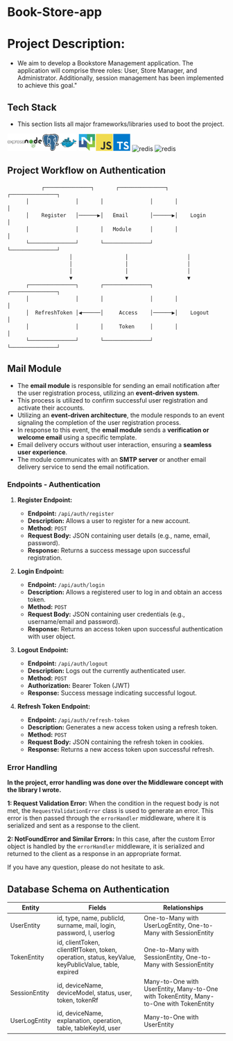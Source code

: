 # Book-Store-app


# Project Description:
-   We aim to develop a Bookstore Management application. The application will comprise three roles: User, Store Manager, and Administrator. Additionally, session management has been implemented to achieve this goal."


## Tech Stack

- This section lists all major frameworks/libraries used to boot the project.


<img src="https://raw.githubusercontent.com/devicons/devicon/master/icons/express/express-original-wordmark.svg" alt="redis" width="40" height="40"/><img src="https://raw.githubusercontent.com/devicons/devicon/master/icons/nodejs/nodejs-original-wordmark.svg" alt="express" width="40" height="40"/><img src="https://raw.githubusercontent.com/devicons/devicon/master/icons/postgresql/postgresql-original.svg" alt="express" width="40" height="40"/><img src="https://raw.githubusercontent.com/devicons/devicon/master/icons/docker/docker-original.svg" alt="express" width="40" height="40"/>
<img src="https://raw.githubusercontent.com/docker-library/docs/ad703934a62fabf54452755c8486698ff6fc5cc2/nats-streaming/logo.png" alt="redis" width="40" height="40"/><img src="https://raw.githubusercontent.com/devicons/devicon/master/icons/javascript/javascript-original.svg" alt="redis" width="40" height="40"/><img src="https://raw.githubusercontent.com/devicons/devicon/master/icons/typescript/typescript-original.svg" alt="redis" width="40" height="40"/>
<img src="https://avatars.githubusercontent.com/u/20165699?s=200&v=4" alt="redis" width="40" height="40"/>
<img src="https://jwt.io/img/pic_logo.svg" alt="redis" width="40" height="40"/>

## Project Workflow on Authentication
     
               ┌───────────────┐       ┌───────────────┐       ┌───────────────┐
          │               │       │               │       │               │
          │    Register   │──────▶│   Email       │──────▶│    Login      │
          │               │       │   Module      │       │               │
          └───────────────┘       └───────────────┘       └───────────────┘
                        │                 │                   │
                        │                 │                   │
                        │                 │                   │
                        ▼                 ▼                   ▼
          ┌───────────────┐       ┌───────────────┐       ┌───────────────┐
          │               │       │               │       │               │
          │  RefreshToken │◀──────│     Access    │──────▶│    Logout     │
          │               │       │     Token     │       │               │
          └───────────────┘       └───────────────┘       └───────────────┘


## Mail Module

- The **email module** is responsible for sending an email notification after the user registration process, utilizing an **event-driven system**.
- This process is utilized to confirm successful user registration and activate their accounts.
- Utilizing an **event-driven architecture**, the module responds to an event signaling the completion of the user registration process.
- In response to this event, the **email module** sends a **verification or welcome email** using a specific template.
- Email delivery occurs without user interaction, ensuring a **seamless user experience**.
- The module communicates with an **SMTP server** or another email delivery service to send the email notification.
     
 
         

### Endpoints - Authentication

1. **Register Endpoint:**
   - **Endpoint:** `/api/auth/register`
   - **Description:** Allows a user to register for a new account.
   - **Method:** `POST`
   - **Request Body:** JSON containing user details (e.g., name, email, password).
    - **Response:** Returns a success message upon successful registration.

2. **Login Endpoint:**
   - **Endpoint:** `/api/auth/login`
   - **Description:** Allows a registered user to log in and obtain an access token.
   - **Method:** `POST`
   - **Request Body:** JSON containing user credentials (e.g., username/email and password).
   - **Response:** Returns an access token upon successful authentication with user object.

3. **Logout Endpoint:**
   - **Endpoint:** `/api/auth/logout`
   - **Description:** Logs out the currently authenticated user.
   - **Method:** `POST`
   - **Authorization:** Bearer Token (JWT)
   - **Response:** Success message indicating successful logout.

4. **Refresh Token Endpoint:**
   - **Endpoint:** `/api/auth/refresh-token`
   - **Description:** Generates a new access token using a refresh token.
   - **Method:** `POST`
   - **Request Body:** JSON containing the refresh token in cookies.
   - **Response:** Returns a new access token upon successful refresh.

###  Error Handling
  
 
**In the project, error handling was done over the Middleware concept with the library I wrote.**

**1: Request Validation Error:** When the condition in the request body is not met, the `RequestValidationError` class is used to generate an error. This error is then passed through the `errorHandler` middleware, where it is serialized and sent as a response to the client.

**2: NotFoundError and Similar Errors:** In this case, after the custom Error object is handled by the `errorHandler` middleware, it is serialized and returned to the client as a response in an appropriate format.

If you have any question, please do not hesitate to ask.


## Database Schema on Authentication
| Entity        | Fields                                                      | Relationships                                      |
|---------------|-------------------------------------------------------------|----------------------------------------------------|
| UserEntity    | id, type, name, publicId, surname, mail, login, password, I, userlog | One-to-Many with UserLogEntity, One-to-Many with SessionEntity |
| TokenEntity   | id, clientToken, clientRfToken, token, operation, status, keyValue, keyPublicValue, table, expired | One-to-Many with SessionEntity, One-to-Many with SessionEntity |
| SessionEntity | id, deviceName, deviceModel, status, user, token, tokenRf  | Many-to-One with UserEntity, Many-to-One with TokenEntity, Many-to-One with TokenEntity |
| UserLogEntity | id, deviceName, explanation, operation, table, tableKeyId, user | Many-to-One with UserEntity |


 